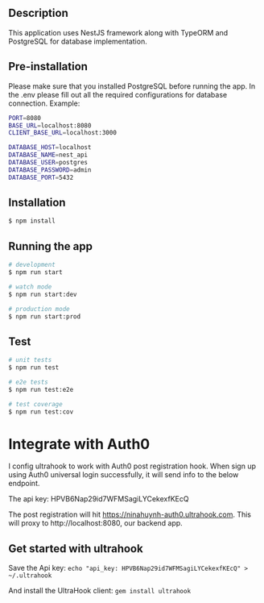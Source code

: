 ## Description

This application uses NestJS framework along with TypeORM and PostgreSQL for database implementation.

## Pre-installation
Please make sure that you installed PostgreSQL before running the app. In the .env please fill out all the required configurations for database connection.
Example:

```bash
PORT=8080
BASE_URL=localhost:8080
CLIENT_BASE_URL=localhost:3000

DATABASE_HOST=localhost
DATABASE_NAME=nest_api
DATABASE_USER=postgres
DATABASE_PASSWORD=admin
DATABASE_PORT=5432
```

## Installation

```bash
$ npm install
```

## Running the app

```bash
# development
$ npm run start

# watch mode
$ npm run start:dev

# production mode
$ npm run start:prod
```

## Test

```bash
# unit tests
$ npm run test

# e2e tests
$ npm run test:e2e

# test coverage
$ npm run test:cov
```

# Integrate with Auth0

I config ultrahook to work with Auth0 post registration hook.
When sign up using Auth0 universal login successfully, it will send info to the below endpoint.

The api key: HPVB6Nap29id7WFMSagiLYCekexfKEcQ

The post registration will hit https://ninahuynh-auth0.ultrahook.com.
This will proxy to http://localhost:8080, our backend app.

## Get started with ultrahook

Save the Api key:
```echo "api_key: HPVB6Nap29id7WFMSagiLYCekexfKEcQ" > ~/.ultrahook```

And install the UltraHook client:
```gem install ultrahook```


